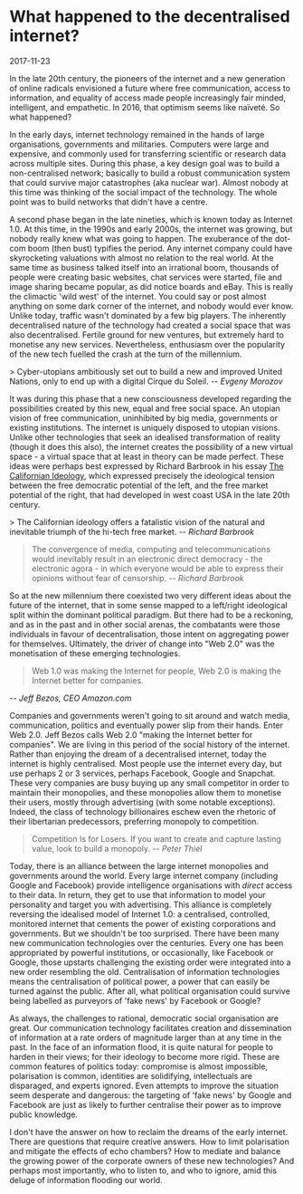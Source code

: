 # What happened to the decentralised internet?

2017-11-23

In the late 20th century, the pioneers of the internet and a new generation of online radicals envisioned a future where free communication, access to information, and equality of access made people increasingly fair minded, intelligent, and empathetic. In 2016, that optimism seems like naïveté. So what happened?

In the early days, internet technology remained in the hands of large organisations, governments and militaries. Computers were large and expensive, and commonly used for transferring scientific or research data across multiple sites. During this phase, a key design goal was to build a non-centralised network; basically to build a robust communication system that could survive major catastrophes (aka nuclear war). Almost nobody at this time was thinking of the social impact of the technology. The whole point was to build networks that didn't have a centre.

​A second phase began in the late nineties, which is known today as Internet 1.0. At this time, in the 1990s and early 2000s, the internet was growing, but nobody really knew what was going to happen. The exuberance of the dot-com boom (then bust) typifies the period. Any internet company could have skyrocketing valuations with almost no relation to the real world. At the same time as business talked itself into an irrational boom, thousands of people were creating basic websites, chat services were started, file and image sharing became popular, as did notice boards and eBay. This is really the climactic 'wild west' of the internet. You could say or post almost anything on some dark corner of the internet, and nobody would ever know. Unlike today, traffic wasn't dominated by a few big players. The inherently decentralised nature of the technology had created a social space that was also decentralised. Fertile ground for new ventures, but extremely hard to monetise any new services. Nevertheless, enthusiasm over the popularity of the new tech fuelled the crash at the turn of the millennium.

​> Cyber-utopians ambitiously set out to build a new and improved United Nations, only to end up with a digital Cirque du Soleil. -- _Evgeny Morozov_

​It was during this phase that a new consciousness developed regarding the possibilities created by this new, equal and free social space. An utopian vision of free communication, uninhibited by big media, governments or existing institutions. The internet is uniquely disposed to utopian visions. Unlike other technologies that seek an idealised transformation of reality (though it does this also), the internet creates the possibility of a new virtual space - a virtual space that at least in theory can be made perfect. These ideas were perhaps best expressed by Richard Barbrook in his essay [The Californian Ideology](http://www.metamute.org/editorial/articles/californian-ideology), which expressed precisely the ideological tension between the free democratic potential of the left, and the free market potential of the right, that had developed in west coast USA in the late 20th century.

​> The Californian ideology offers a fatalistic vision of the natural and inevitable triumph of the hi-tech free market. -- _Richard Barbrook_

> The convergence of media, computing and telecommunications would inevitably result in an electronic direct democracy - the electronic agora - in which everyone would be able to express their opinions without fear of censorship. -- _Richard Barbrook_

So at the new millennium there coexisted two very different ideas about the future of the internet, that in some sense mapped to a left/right ideological split within the dominant political paradigm. But there had to be a reckoning, and as in the past and in other social arenas, the combatants were those individuals in favour of decentralisation, those intent on aggregating power for themselves. Ultimately, the driver of change into "Web 2.0" was the monetisation of these emerging technologies.

> Web 1.0 was making the Internet for people, Web 2.0 is making the Internet better for companies.

_-- Jeff Bezos, CEO Amazon.com_

​Companies and governments weren't going to sit around and watch media, communication, politics and eventually power slip from their hands. Enter Web 2.0. Jeff Bezos calls Web 2.0 "making the Internet better for companies". We are living in this period of the social history of the internet. Rather than enjoying the dream of a decentralised internet, today the internet is highly centralised. Most people use the internet every day, but use perhaps 2 or 3 services, perhaps Facebook, Google and Snapchat. These very companies are busy buying up any small competitor in order to maintain their monopolies, and these monopolies allow them to monetise their users, mostly through advertising (with some notable exceptions). Indeed, the class of technology billionaires eschew even the rhetoric of their libertarian predecessors, preferring monopoly to competition.

> Competition Is for Losers. If you want to create and capture lasting value, look to build a monopoly. -- _Peter Thiel_

Today, there is an alliance between the large internet monopolies and governments around the world. Every large internet company (including Google and Facebook) provide intelligence organisations with _direct_ access to their data. In return, they get to use that information to model your personality and target you with advertising. This alliance is completely reversing the idealised model of Internet 1.0: a centralised, controlled, monitored internet that cements the power of existing corporations and governments. But we shouldn't be too surprised. There have been many new communication technologies over the centuries. Every one has been appropriated by powerful institutions, or occasionally, like Facebook or Google, those upstarts challenging the existing order were integrated into a new order resembling the old. Centralisation of information technologies means the centralisation of political power, a power that can easily be turned against the public. After all, what political organisation could survive being labelled as purveyors of 'fake news' by Facebook or Google?

​As always, the challenges to rational, democratic social organisation are great. Our communication technology facilitates creation and dissemination of information at a rate orders of magnitude larger than at any time in the past. In the face of an information flood, it is quite natural for people to harden in their views; for their ideology to become more rigid. These are common features of politics today: compromise is almost impossible, polarisation is common, identities are solidifying, intellectuals are disparaged, and experts ignored. Even attempts to improve the situation seem desperate and dangerous: the targeting of 'fake news' by Google and Facebook are just as likely to further centralise their power as to improve public knowledge.

​I don't have the answer on how to reclaim the dreams of the early internet. There are questions that require creative answers. How to limit polarisation and mitigate the effects of echo chambers? How to mediate and balance the growing power of the corporate owners of these new technologies? And perhaps most importantly, who to listen to, and who to ignore, amid this deluge of information flooding our world.
